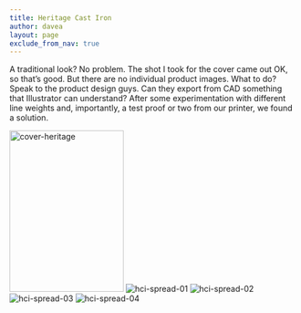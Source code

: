```yaml
---
title: Heritage Cast Iron
author: davea
layout: page
exclude_from_nav: true
---
```

A traditional look? No problem. The shot I took for the cover came out OK, so that&#8217;s good. But there are no individual product images. What to do? Speak to the product design guys. Can they export from CAD something that Illustrator can understand? After some experimentation with different line weights and, importantly, a test proof or two from our printer, we found a solution.

<img class="alignnone size-full wp-image-586" src="http://www.daveallengraphics.com/wp-content/uploads/2013/01/cover-heritage.jpg" alt="cover-heritage" width="200" height="283" /> <img class="alignnone size-full wp-image-793" src="http://www.daveallengraphics.com/wp-content/uploads/2014/04/hci-spread-01.jpg" alt="hci-spread-01" /> <img class="alignnone size-full wp-image-794" src="http://www.daveallengraphics.com/wp-content/uploads/2014/04/hci-spread-02.jpg" alt="hci-spread-02" /> <img class="alignnone size-full wp-image-795" src="http://www.daveallengraphics.com/wp-content/uploads/2014/04/hci-spread-03.jpg" alt="hci-spread-03" /> <img class="alignnone size-full wp-image-796" src="http://www.daveallengraphics.com/wp-content/uploads/2014/04/hci-spread-04.jpg" alt="hci-spread-04" />
